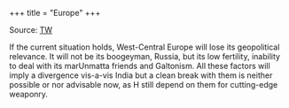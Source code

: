 +++
title = "Europe"
+++

Source: [TW](https://x.com/blog_supplement/with_replies)

If the current situation holds, West-Central Europe will lose its geopolitical relevance. It will not be its boogeyman, Russia, but its low fertility, inability to deal with its marUnmatta friends and Galtonism. All these factors will imply a divergence vis-a-vis India but a clean break with them is neither possible or nor advisable now, as H still depend on them for cutting-edge weaponry.